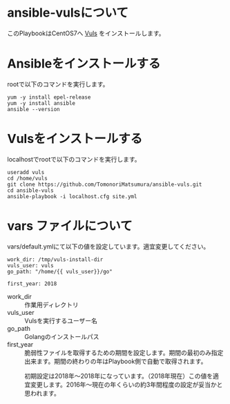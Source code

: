 # ansible-vulsについて

このPlaybookはCentOS7へ [Vuls](https://github.com/future-architect/vuls) をインストールします。

# Ansibleをインストールする

rootで以下のコマンドを実行します。
   
``` 
yum -y install epel-release
yum -y install ansible
ansible --version
```

# Vulsをインストールする

localhostでrootで以下のコマンドを実行します。

```    
useradd vuls
cd /home/vuls
git clone https://github.com/TomonoriMatsumura/ansible-vuls.git
cd ansible-vuls
ansible-playbook -i localhost.cfg site.yml
```

# vars ファイルについて

vars/default.ymlにて以下の値を設定しています。適宜変更してください。

```
work_dir: /tmp/vuls-install-dir
vuls_user: vuls
go_path: "/home/{{ vuls_user}}/go"

first_year: 2018
```

<dl>
  <dt>work_dir</dt>
  <dd>作業用ディレクトリ</dd>

  <dt>vuls_user</dt>
  <dd>Vulsを実行するユーザー名</dd>

  <dt>go_path</dt>
  <dd>Golangのインストールパス</dd>

  <dt>first_year</dt>
  <dd>脆弱性ファイルを取得するための期間を設定します。期間の最初のみ指定出来ます。期間の終わりの年はPlaybook側で自動で取得されます。

初期設定は2018年～2018年になっています。（2018年現在）この値を適宜変更します。2016年～現在の年くらいの約3年間程度の設定が妥当かと思われます。</dd>
